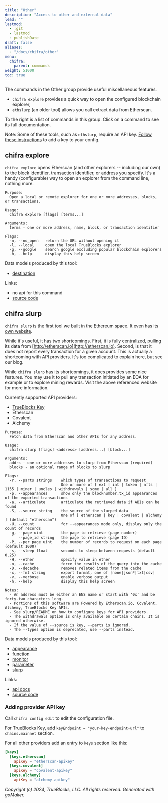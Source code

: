 ```yaml
---
title: "Other"
description: "Access to other and external data"
lead: ""
lastmod:
  - :git
  - lastmod
  - publishDate
draft: false
aliases:
  - "/docs/chifra/other"
menu:
  chifra:
    parent: commands
weight: 51000
toc: true
---
```


The commands in the Other group provide useful miscellaneous features.

- `chifra explore` provides a quick way to open the configured blockchain explorer,
- `ethslurp` (an older tool) allows you call extract data from Etherscan.

To the right is a list of commands in this group. Click on a command to see its full documentation.

Note: Some of these tools, such as `ethslurp`, require an API key. [Follow these instructions](/docs/install/install-core/#3-update-the-configs-for-your-rpc-and-api-keys) to add a key to your config.

## chifra explore

`chifra explore` opens Etherscan (and other explorers -- including our own) to the block identifier,
transaction identifier, or address you specify. It's a handy (configurable) way to open an explorer
from the command line, nothing more.

```[plaintext]
Purpose:
  Open a local or remote explorer for one or more addresses, blocks, or transactions.

Usage:
  chifra explore [flags] [terms...]

Arguments:
  terms - one or more address, name, block, or transaction identifier

Flags:
  -n, --no_open   return the URL without opening it
  -l, --local     open the local TrueBlocks explorer
  -g, --google    search google excluding popular blockchain explorers
  -h, --help      display this help screen
```

Data models produced by this tool:

- [destination](/data-model/other/#destination)

Links:

- no api for this command
- [source code](https://github.com/TrueBlocks/trueblocks-core/tree/master/src/apps/chifra/internal/explore)

## chifra slurp

`chifra slurp` is the first tool we built in the Ethereum space. It even has its [own website](http://ethslurp.com).

While it's useful, it has two shortcomings. First, it is fully centralized, pulling its data from
[http://etherscan.io](http://etherscan.io). Second, is that it does not report every transaction
for a given account. This is actually a shortcoming with API providers. It's too complicated to explain
here, but see our blog.

While `chifra slurp` has its shortcomings, it does provides some nice features. You may use it to pull
any transaction initiated by an EOA for example or to explore mining rewards. Visit the above
referenced website for more information.

Currently supported API providers:

- [TrueBlocks Key](https://key.trueblocks.io)
- Etherscan
- Covalent
- Alchemy

```[plaintext]
Purpose:
  Fetch data from Etherscan and other APIs for any address.

Usage:
  chifra slurp [flags] <address> [address...] [block...]

Arguments:
  addrs - one or more addresses to slurp from Etherscan (required)
  blocks - an optional range of blocks to slurp

Flags:
  -r, --parts strings    which types of transactions to request
                         One or more of [ ext | int | token | nfts | 1155 | miner | uncles | withdrawals | some | all ]
  -p, --appearances      show only the blocknumber.tx_id appearances of the exported transactions
  -a, --articulate       articulate the retrieved data if ABIs can be found
  -S, --source string    the source of the slurped data
                         One of [ etherscan | key | covalent | alchemy ] (default "etherscan")
  -U, --count            for --appearances mode only, display only the count of records
  -g, --page uint        the page to retrieve (page number)
      --page_id string   the page to retrieve (page ID)
  -P, --per_page uint    the number of records to request on each page (default 1000)
  -s, --sleep float      seconds to sleep between requests (default 0.25)
  -H, --ether            specify value in ether
  -o, --cache            force the results of the query into the cache
  -D, --decache          removes related items from the cache
  -x, --fmt string       export format, one of [none|json*|txt|csv]
  -v, --verbose          enable verbose output
  -h, --help             display this help screen

Notes:
  - An address must be either an ENS name or start with '0x' and be forty-two characters long.
  - Portions of this software are Powered by Etherscan.io, Covalent, Alchemy, TrueBlocks Key APIs.
  - See slurp/README on how to configure keys for API providers.
  - The withdrawals option is only available on certain chains. It is ignored otherwise.
  - If the value of --source is key, --parts is ignored.
  - The --types option is deprecated, use --parts instead.
```

Data models produced by this tool:

- [appearance](/data-model/accounts/#appearance)
- [function](/data-model/other/#function)
- [monitor](/data-model/accounts/#monitor)
- [parameter](/data-model/other/#parameter)
- [slurp](/data-model/other/#slurp)

Links:

- [api docs](/api/#operation/other-slurp)
- [source code](https://github.com/TrueBlocks/trueblocks-core/tree/master/src/apps/chifra/internal/slurp)

### Adding provider API key

Call `chifra config edit` to edit the configuration file.

For TrueBlocks Key, add `keyEndpoint = "your-key-endpoint-url"` to `chains.mainnet` section.

For all other providers add an entry to `keys` section like this:

```toml
[keys]
  [keys.etherscan]
    apiKey = "etherscan-apikey"
  [keys.covalent]
    apiKey = "covalent-apikey"
  [keys.alchemy]
    apiKey = "alchemy-apikey"
```

_Copyright (c) 2024, TrueBlocks, LLC. All rights reserved. Generated with goMaker._
